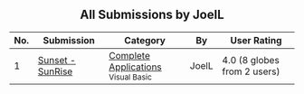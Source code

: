 ﻿<div align="center">

## All Submissions by JoelL

</div>

No.  | Submission | Category | By   | User Rating
---- | ---------- | -------- | ---- | -----------
1 | [Sunset \- SunRise<br />](https://github.com/Planet-Source-Code/joell-sunset-sunrise__1-35484) | [Complete Applications<br /><sup>Visual Basic</sup>](../ByCategory/complete-applications__1-27.md) | JoelL | 4.0 (8 globes from 2 users)
